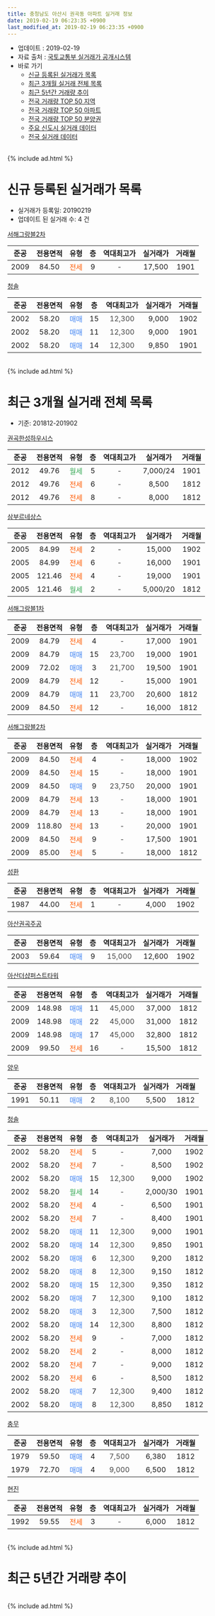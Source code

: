 ```yaml
---
title: 충청남도 아산시 권곡동 아파트 실거래 정보
date: 2019-02-19 06:23:35 +0900
last_modified_at: 2019-02-19 06:23:35 +0900
---
```


* 업데이트 : 2019-02-19
* 자료 출처 : [국토교통부 실거래가 공개시스템](http://rt.molit.go.kr)
* 바로 가기
    * [신규 등록된 실거래가 목록](#신규-등록된-실거래가-목록)
    * [최근 3개월 실거래 전체 목록](#최근-3개월-실거래-전체-목록)
    * [최근 5년간 거래량 추이](#최근-5년간-거래량-추이)
    * [전국 거래량 TOP 50 지역](https://ayogom.github.io/apt-trade-info/최근-3개월-전국에서-가장-거래가-많이-발생한-지역)
    * [전국 거래량 TOP 50 아파트](https://ayogom.github.io/apt-trade-info/최근-3개월-전국에서-가장-거래가-많이-발생한-아파트)
    * [전국 거래량 TOP 50 분양권](https://ayogom.github.io/apt-trade-info/최근-3개월-전국에서-가장-거래가-많이-발생한-분양권)
    * [주요 신도시 실거래 데이터](https://ayogom.github.io/apt-trade-info/주요-신도시)
    * [전국 실거래 데이터](https://ayogom.github.io/apt-trade-info/전국)
<br>
{% include ad.html %}
<br>

# 신규 등록된 실거래가 목록
* 실거래가 등록일: 20190219
* 업데이트 된 실거래 수: 4 건


[서해그랑블2차](https://search.naver.com/search.naver?query=%EC%B6%A9%EC%B2%AD%EB%82%A8%EB%8F%84+%EC%95%84%EC%82%B0%EC%8B%9C+%EA%B6%8C%EA%B3%A1%EB%8F%99+%EC%84%9C%ED%95%B4%EA%B7%B8%EB%9E%91%EB%B8%942%EC%B0%A8)

|준공|전용면적|유형|층|역대최고가|실거래가|거래월|
|:---:|:---:|:---:|:---:|:---:|:---:|:---:|
|2009|84.50|<span style="color:#ff5a00">전세</span>|9|<span style="color:#444444">-</span>|17,500|1901|

[청솔](https://search.naver.com/search.naver?query=%EC%B6%A9%EC%B2%AD%EB%82%A8%EB%8F%84+%EC%95%84%EC%82%B0%EC%8B%9C+%EA%B6%8C%EA%B3%A1%EB%8F%99+%EC%B2%AD%EC%86%94)

|준공|전용면적|유형|층|역대최고가|실거래가|거래월|
|:---:|:---:|:---:|:---:|:---:|:---:|:---:|
|2002|58.20|<span style="color:#4285f3">매매</span>|15|<span style="color:#444444">12,300</span>|9,000|1902|
|2002|58.20|<span style="color:#4285f3">매매</span>|11|<span style="color:#444444">12,300</span>|9,000|1901|
|2002|58.20|<span style="color:#4285f3">매매</span>|14|<span style="color:#444444">12,300</span>|9,850|1901|


<br>
{% include ad.html %}
<br>

# 최근 3개월 실거래 전체 목록
* 기준: 201812-201902


[권곡한성하우시스](https://search.naver.com/search.naver?query=%EC%B6%A9%EC%B2%AD%EB%82%A8%EB%8F%84+%EC%95%84%EC%82%B0%EC%8B%9C+%EA%B6%8C%EA%B3%A1%EB%8F%99+%EA%B6%8C%EA%B3%A1%ED%95%9C%EC%84%B1%ED%95%98%EC%9A%B0%EC%8B%9C%EC%8A%A4)

|준공|전용면적|유형|층|역대최고가|실거래가|거래월|
|:---:|:---:|:---:|:---:|:---:|:---:|:---:|
|2012|49.76|<span style="color:#34a853">월세</span>|5|<span style="color:#444444">-</span>|7,000/24|1901|
|2012|49.76|<span style="color:#ff5a00">전세</span>|6|<span style="color:#444444">-</span>|8,500|1812|
|2012|49.76|<span style="color:#ff5a00">전세</span>|8|<span style="color:#444444">-</span>|8,000|1812|

[삼부르네상스](https://search.naver.com/search.naver?query=%EC%B6%A9%EC%B2%AD%EB%82%A8%EB%8F%84+%EC%95%84%EC%82%B0%EC%8B%9C+%EA%B6%8C%EA%B3%A1%EB%8F%99+%EC%82%BC%EB%B6%80%EB%A5%B4%EB%84%A4%EC%83%81%EC%8A%A4)

|준공|전용면적|유형|층|역대최고가|실거래가|거래월|
|:---:|:---:|:---:|:---:|:---:|:---:|:---:|
|2005|84.99|<span style="color:#ff5a00">전세</span>|2|<span style="color:#444444">-</span>|15,000|1902|
|2005|84.99|<span style="color:#ff5a00">전세</span>|6|<span style="color:#444444">-</span>|16,000|1901|
|2005|121.46|<span style="color:#ff5a00">전세</span>|4|<span style="color:#444444">-</span>|19,000|1901|
|2005|121.46|<span style="color:#34a853">월세</span>|2|<span style="color:#444444">-</span>|5,000/20|1812|

[서해그랑블1차](https://search.naver.com/search.naver?query=%EC%B6%A9%EC%B2%AD%EB%82%A8%EB%8F%84+%EC%95%84%EC%82%B0%EC%8B%9C+%EA%B6%8C%EA%B3%A1%EB%8F%99+%EC%84%9C%ED%95%B4%EA%B7%B8%EB%9E%91%EB%B8%941%EC%B0%A8)

|준공|전용면적|유형|층|역대최고가|실거래가|거래월|
|:---:|:---:|:---:|:---:|:---:|:---:|:---:|
|2009|84.79|<span style="color:#ff5a00">전세</span>|4|<span style="color:#444444">-</span>|17,000|1901|
|2009|84.79|<span style="color:#4285f3">매매</span>|15|<span style="color:#444444">23,700</span>|19,000|1901|
|2009|72.02|<span style="color:#4285f3">매매</span>|3|<span style="color:#444444">21,700</span>|19,500|1901|
|2009|84.79|<span style="color:#ff5a00">전세</span>|12|<span style="color:#444444">-</span>|15,000|1901|
|2009|84.79|<span style="color:#4285f3">매매</span>|11|<span style="color:#444444">23,700</span>|20,600|1812|
|2009|84.50|<span style="color:#ff5a00">전세</span>|12|<span style="color:#444444">-</span>|16,000|1812|

[서해그랑블2차](https://search.naver.com/search.naver?query=%EC%B6%A9%EC%B2%AD%EB%82%A8%EB%8F%84+%EC%95%84%EC%82%B0%EC%8B%9C+%EA%B6%8C%EA%B3%A1%EB%8F%99+%EC%84%9C%ED%95%B4%EA%B7%B8%EB%9E%91%EB%B8%942%EC%B0%A8)

|준공|전용면적|유형|층|역대최고가|실거래가|거래월|
|:---:|:---:|:---:|:---:|:---:|:---:|:---:|
|2009|84.50|<span style="color:#ff5a00">전세</span>|4|<span style="color:#444444">-</span>|18,000|1902|
|2009|84.50|<span style="color:#ff5a00">전세</span>|15|<span style="color:#444444">-</span>|18,000|1901|
|2009|84.50|<span style="color:#4285f3">매매</span>|9|<span style="color:#444444">23,750</span>|20,000|1901|
|2009|84.79|<span style="color:#ff5a00">전세</span>|13|<span style="color:#444444">-</span>|18,000|1901|
|2009|84.79|<span style="color:#ff5a00">전세</span>|13|<span style="color:#444444">-</span>|18,000|1901|
|2009|118.80|<span style="color:#ff5a00">전세</span>|13|<span style="color:#444444">-</span>|20,000|1901|
|2009|84.50|<span style="color:#ff5a00">전세</span>|9|<span style="color:#444444">-</span>|17,500|1901|
|2009|85.00|<span style="color:#ff5a00">전세</span>|5|<span style="color:#444444">-</span>|18,000|1812|

[성환](https://search.naver.com/search.naver?query=%EC%B6%A9%EC%B2%AD%EB%82%A8%EB%8F%84+%EC%95%84%EC%82%B0%EC%8B%9C+%EA%B6%8C%EA%B3%A1%EB%8F%99+%EC%84%B1%ED%99%98)

|준공|전용면적|유형|층|역대최고가|실거래가|거래월|
|:---:|:---:|:---:|:---:|:---:|:---:|:---:|
|1987|44.00|<span style="color:#ff5a00">전세</span>|1|<span style="color:#444444">-</span>|4,000|1902|

[아산권곡주공](https://search.naver.com/search.naver?query=%EC%B6%A9%EC%B2%AD%EB%82%A8%EB%8F%84+%EC%95%84%EC%82%B0%EC%8B%9C+%EA%B6%8C%EA%B3%A1%EB%8F%99+%EC%95%84%EC%82%B0%EA%B6%8C%EA%B3%A1%EC%A3%BC%EA%B3%B5)

|준공|전용면적|유형|층|역대최고가|실거래가|거래월|
|:---:|:---:|:---:|:---:|:---:|:---:|:---:|
|2003|59.64|<span style="color:#4285f3">매매</span>|9|<span style="color:#444444">15,000</span>|12,600|1902|

[아산더샵퍼스트타워](https://search.naver.com/search.naver?query=%EC%B6%A9%EC%B2%AD%EB%82%A8%EB%8F%84+%EC%95%84%EC%82%B0%EC%8B%9C+%EA%B6%8C%EA%B3%A1%EB%8F%99+%EC%95%84%EC%82%B0%EB%8D%94%EC%83%B5%ED%8D%BC%EC%8A%A4%ED%8A%B8%ED%83%80%EC%9B%8C)

|준공|전용면적|유형|층|역대최고가|실거래가|거래월|
|:---:|:---:|:---:|:---:|:---:|:---:|:---:|
|2009|148.98|<span style="color:#4285f3">매매</span>|11|<span style="color:#444444">45,000</span>|37,000|1812|
|2009|148.98|<span style="color:#4285f3">매매</span>|22|<span style="color:#444444">45,000</span>|31,000|1812|
|2009|148.98|<span style="color:#4285f3">매매</span>|17|<span style="color:#444444">45,000</span>|32,800|1812|
|2009|99.50|<span style="color:#ff5a00">전세</span>|16|<span style="color:#444444">-</span>|15,500|1812|

[양우](https://search.naver.com/search.naver?query=%EC%B6%A9%EC%B2%AD%EB%82%A8%EB%8F%84+%EC%95%84%EC%82%B0%EC%8B%9C+%EA%B6%8C%EA%B3%A1%EB%8F%99+%EC%96%91%EC%9A%B0)

|준공|전용면적|유형|층|역대최고가|실거래가|거래월|
|:---:|:---:|:---:|:---:|:---:|:---:|:---:|
|1991|50.11|<span style="color:#4285f3">매매</span>|2|<span style="color:#444444">8,100</span>|5,500|1812|

[청솔](https://search.naver.com/search.naver?query=%EC%B6%A9%EC%B2%AD%EB%82%A8%EB%8F%84+%EC%95%84%EC%82%B0%EC%8B%9C+%EA%B6%8C%EA%B3%A1%EB%8F%99+%EC%B2%AD%EC%86%94)

|준공|전용면적|유형|층|역대최고가|실거래가|거래월|
|:---:|:---:|:---:|:---:|:---:|:---:|:---:|
|2002|58.20|<span style="color:#ff5a00">전세</span>|5|<span style="color:#444444">-</span>|7,000|1902|
|2002|58.20|<span style="color:#ff5a00">전세</span>|7|<span style="color:#444444">-</span>|8,500|1902|
|2002|58.20|<span style="color:#4285f3">매매</span>|15|<span style="color:#444444">12,300</span>|9,000|1902|
|2002|58.20|<span style="color:#34a853">월세</span>|14|<span style="color:#444444">-</span>|2,000/30|1901|
|2002|58.20|<span style="color:#ff5a00">전세</span>|4|<span style="color:#444444">-</span>|6,500|1901|
|2002|58.20|<span style="color:#ff5a00">전세</span>|7|<span style="color:#444444">-</span>|8,400|1901|
|2002|58.20|<span style="color:#4285f3">매매</span>|11|<span style="color:#444444">12,300</span>|9,000|1901|
|2002|58.20|<span style="color:#4285f3">매매</span>|14|<span style="color:#444444">12,300</span>|9,850|1901|
|2002|58.20|<span style="color:#4285f3">매매</span>|6|<span style="color:#444444">12,300</span>|9,200|1812|
|2002|58.20|<span style="color:#4285f3">매매</span>|8|<span style="color:#444444">12,300</span>|9,150|1812|
|2002|58.20|<span style="color:#4285f3">매매</span>|15|<span style="color:#444444">12,300</span>|9,350|1812|
|2002|58.20|<span style="color:#4285f3">매매</span>|7|<span style="color:#444444">12,300</span>|9,100|1812|
|2002|58.20|<span style="color:#4285f3">매매</span>|3|<span style="color:#444444">12,300</span>|7,500|1812|
|2002|58.20|<span style="color:#4285f3">매매</span>|14|<span style="color:#444444">12,300</span>|8,800|1812|
|2002|58.20|<span style="color:#ff5a00">전세</span>|9|<span style="color:#444444">-</span>|7,000|1812|
|2002|58.20|<span style="color:#ff5a00">전세</span>|2|<span style="color:#444444">-</span>|8,000|1812|
|2002|58.20|<span style="color:#ff5a00">전세</span>|7|<span style="color:#444444">-</span>|9,000|1812|
|2002|58.20|<span style="color:#ff5a00">전세</span>|6|<span style="color:#444444">-</span>|8,500|1812|
|2002|58.20|<span style="color:#4285f3">매매</span>|7|<span style="color:#444444">12,300</span>|9,400|1812|
|2002|58.20|<span style="color:#4285f3">매매</span>|8|<span style="color:#444444">12,300</span>|8,850|1812|


<script async src="//pagead2.googlesyndication.com/pagead/js/adsbygoogle.js"></script>
<!-- 기본 -->
<ins class="adsbygoogle"
     style="display:block"
     data-ad-client="ca-pub-2446590836940007"
     data-ad-slot="1659523306"
     data-ad-format="auto"
     data-full-width-responsive="true"></ins>
<script>
(adsbygoogle = window.adsbygoogle || []).push({});
</script>


[충무](https://search.naver.com/search.naver?query=%EC%B6%A9%EC%B2%AD%EB%82%A8%EB%8F%84+%EC%95%84%EC%82%B0%EC%8B%9C+%EA%B6%8C%EA%B3%A1%EB%8F%99+%EC%B6%A9%EB%AC%B4)

|준공|전용면적|유형|층|역대최고가|실거래가|거래월|
|:---:|:---:|:---:|:---:|:---:|:---:|:---:|
|1979|59.50|<span style="color:#4285f3">매매</span>|4|<span style="color:#444444">7,500</span>|6,380|1812|
|1979|72.70|<span style="color:#4285f3">매매</span>|4|<span style="color:#444444">9,000</span>|6,500|1812|

[현진](https://search.naver.com/search.naver?query=%EC%B6%A9%EC%B2%AD%EB%82%A8%EB%8F%84+%EC%95%84%EC%82%B0%EC%8B%9C+%EA%B6%8C%EA%B3%A1%EB%8F%99+%ED%98%84%EC%A7%84)

|준공|전용면적|유형|층|역대최고가|실거래가|거래월|
|:---:|:---:|:---:|:---:|:---:|:---:|:---:|
|1992|59.55|<span style="color:#ff5a00">전세</span>|3|<span style="color:#444444">-</span>|6,000|1812|


<br>
{% include ad.html %}
<br>

# 최근 5년간 거래량 추이


<div style="width:100%;">
    <canvas id="deal_progress" height="200"></canvas>
</div>

<script>
new Chart(document.getElementById("deal_progress"), {
    type: 'line',
    data: {
        labels: ['201402','201403','201404','201405','201406','201407','201408','201409','201410','201411','201412','201501','201502','201503','201504','201505','201506','201507','201508','201509','201510','201511','201512','201601','201602','201603','201604','201605','201606','201607','201608','201609','201610','201611','201612','201701','201702','201703','201704','201705','201706','201707','201708','201709','201710','201711','201712','201801','201802','201803','201804','201805','201806','201807','201808','201809','201810','201811','201812','201901','201902'],
        datasets: [{
            label: '매매',
            pointRadius: 1,
            data: [23, 36, 22, 18, 22, 30, 25, 20, 39, 21, 25, 26, 27, 55, 32, 19, 16, 21, 9, 25, 24, 32, 15, 11, 21, 12, 19, 19, 23, 16, 15, 12, 23, 12, 15, 17, 14, 15, 8, 12, 23, 21, 18, 23, 19, 15, 19, 7, 17, 23, 23, 23, 15, 19, 16, 17, 24, 21, 15, 5, 2],
            borderColor: "rgba(255, 201, 14, 1)",
            backgroundColor: "rgba(255, 201, 14, 0.5)",
            fill: false,
            lineTension: 0
        },{
            label: '전월세',
            pointRadius: 1,
            data: [27, 23, 13, 17, 17, 24, 28, 26, 32, 16, 16, 20, 24, 29, 27, 20, 15, 24, 20, 18, 28, 15, 20, 14, 19, 18, 6, 19, 16, 18, 20, 18, 22, 15, 14, 11, 18, 10, 15, 28, 20, 18, 17, 27, 21, 12, 18, 10, 14, 12, 11, 15, 16, 13, 10, 9, 11, 11, 11, 13, 5],
            borderColor: "rgba(0, 141, 185, 1)",
            backgroundColor: "rgba(0, 141, 185, 0.5)",
            fill: false,
            lineTension: 0
        }
        ]
    },
    options: {
        responsive: true,
        title: {
            display: false
        },
        tooltips: {
            mode: 'index',
            intersect: false
        },
        hover: {
            mode: 'nearest',
            intersect: true
        },
        scales: {
            xAxes: [{
                display: true,
                scaleLabel: {
                    display: true,
                    labelString: '년/월'
                }
            }],
            yAxes: [{
                display: true,
                ticks: {
                    suggestedMin: 0,
                },
                scaleLabel: {
                    display: true,
                    labelString: '실거래 수'
                }
            }]
        }
    }
});

</script>


<br>
{% include ad.html %}
<br>

